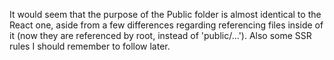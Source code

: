 It would seem that the purpose of the Public folder is almost identical to the React one, aside from a few differences regarding referencing files inside of it (now they are referenced by root, instead of 'public/...').
Also some SSR rules I should remember to follow later.
